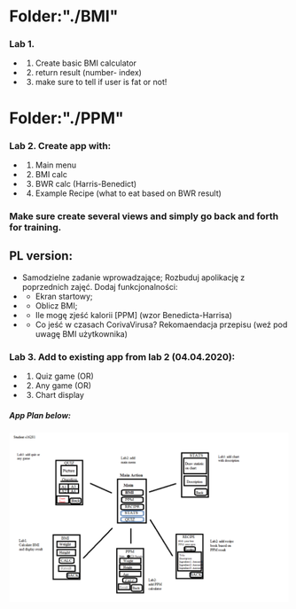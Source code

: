 # Folder:"./BMI"

### Lab 1.
* 1) Create basic BMI calculator
* 2) return result (number- index)
* 3) make sure to tell if user is fat or not!


# Folder:"./PPM"

### Lab 2. Create app with:
* 1) Main menu
* 2) BMI calc
* 3) BWR calc (Harris-Benedict)
* 4) Example Recipe (what to eat based on BWR result)

### Make sure create several views and simply go back and forth for training.

## PL version:
* Samodzielne zadanie wprowadzające; Rozbuduj apolikację z poprzednich zajęć. Dodaj funkcjonalności:
* - Ekran startowy;
* - Oblicz BMI; 
* - Ile mogę zjeść kalorii [PPM] (wzor Benedicta-Harrisa)
* - Co jeść w czasach CorivaVirusa? Rekomaendacja przepisu (weź pod uwagę BMI użytkownika)

### Lab 3. Add to existing app from lab 2 (04.04.2020):
* 1) Quiz game (OR)
* 2) Any game (OR)
* 3) Chart display

##### App Plan below:
![Pamo plan](https://raw.githubusercontent.com/ravczar/PAMO/master/PAMO_PLAN.png)